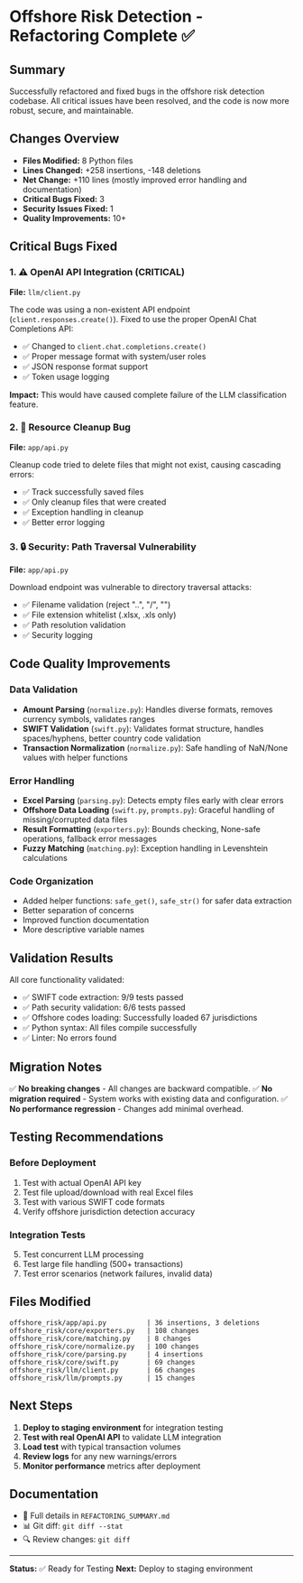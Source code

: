 # Offshore Risk Detection - Refactoring Complete ✅

## Summary

Successfully refactored and fixed bugs in the offshore risk detection codebase. All critical issues have been resolved, and the code is now more robust, secure, and maintainable.

## Changes Overview

- **Files Modified:** 8 Python files
- **Lines Changed:** +258 insertions, -148 deletions
- **Net Change:** +110 lines (mostly improved error handling and documentation)
- **Critical Bugs Fixed:** 3
- **Security Issues Fixed:** 1
- **Quality Improvements:** 10+

## Critical Bugs Fixed

### 1. ⚠️ OpenAI API Integration (CRITICAL)
**File:** `llm/client.py`

The code was using a non-existent API endpoint (`client.responses.create()`). Fixed to use the proper OpenAI Chat Completions API:
- ✅ Changed to `client.chat.completions.create()`
- ✅ Proper message format with system/user roles
- ✅ JSON response format support
- ✅ Token usage logging

**Impact:** This would have caused complete failure of the LLM classification feature.

### 2. 🔧 Resource Cleanup Bug
**File:** `app/api.py`

Cleanup code tried to delete files that might not exist, causing cascading errors:
- ✅ Track successfully saved files
- ✅ Only cleanup files that were created
- ✅ Exception handling in cleanup
- ✅ Better error logging

### 3. 🔒 Security: Path Traversal Vulnerability
**File:** `app/api.py`

Download endpoint was vulnerable to directory traversal attacks:
- ✅ Filename validation (reject "..", "/", "\")
- ✅ File extension whitelist (.xlsx, .xls only)
- ✅ Path resolution validation
- ✅ Security logging

## Code Quality Improvements

### Data Validation
- **Amount Parsing** (`normalize.py`): Handles diverse formats, removes currency symbols, validates ranges
- **SWIFT Validation** (`swift.py`): Validates format structure, handles spaces/hyphens, better country code validation
- **Transaction Normalization** (`normalize.py`): Safe handling of NaN/None values with helper functions

### Error Handling
- **Excel Parsing** (`parsing.py`): Detects empty files early with clear errors
- **Offshore Data Loading** (`swift.py`, `prompts.py`): Graceful handling of missing/corrupted data files
- **Result Formatting** (`exporters.py`): Bounds checking, None-safe operations, fallback error messages
- **Fuzzy Matching** (`matching.py`): Exception handling in Levenshtein calculations

### Code Organization
- Added helper functions: `safe_get()`, `safe_str()` for safer data extraction
- Better separation of concerns
- Improved function documentation
- More descriptive variable names

## Validation Results

All core functionality validated:
- ✅ SWIFT code extraction: 9/9 tests passed
- ✅ Path security validation: 6/6 tests passed
- ✅ Offshore codes loading: Successfully loaded 67 jurisdictions
- ✅ Python syntax: All files compile successfully
- ✅ Linter: No errors found

## Migration Notes

✅ **No breaking changes** - All changes are backward compatible.
✅ **No migration required** - System works with existing data and configuration.
✅ **No performance regression** - Changes add minimal overhead.

## Testing Recommendations

### Before Deployment
1. Test with actual OpenAI API key
2. Test file upload/download with real Excel files
3. Test with various SWIFT code formats
4. Verify offshore jurisdiction detection accuracy

### Integration Tests
5. Test concurrent LLM processing
6. Test large file handling (500+ transactions)
7. Test error scenarios (network failures, invalid data)

## Files Modified

```
offshore_risk/app/api.py          | 36 insertions, 3 deletions
offshore_risk/core/exporters.py   | 108 changes
offshore_risk/core/matching.py    | 8 changes
offshore_risk/core/normalize.py   | 100 changes
offshore_risk/core/parsing.py     | 4 insertions
offshore_risk/core/swift.py       | 69 changes
offshore_risk/llm/client.py       | 66 changes
offshore_risk/llm/prompts.py      | 15 changes
```

## Next Steps

1. **Deploy to staging environment** for integration testing
2. **Test with real OpenAI API** to validate LLM integration
3. **Load test** with typical transaction volumes
4. **Review logs** for any new warnings/errors
5. **Monitor performance** metrics after deployment

## Documentation

- 📄 Full details in `REFACTORING_SUMMARY.md`
- 📊 Git diff: `git diff --stat`
- 🔍 Review changes: `git diff`

---

**Status:** ✅ Ready for Testing
**Next:** Deploy to staging environment
